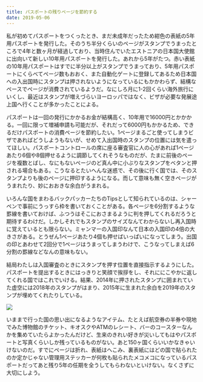 ```yaml
---
title: パスポートの残りページを節約する
date: 2019-05-06
---
```


私が初めてパスポートをつくったとき、まだ未成年だったため紺色の表紙の5年用パスポートを発行した。そのうち半分くらいのページがスタンプでうまったところで4年と数ヶ月が経過しており、当時住んでいたエストニアの日本国大使館に出向いて新しい10年用パスポートを発行した。あれから5年がたつ。赤い表紙の10年用パスポートはすでに半分以上がスタンプでうまっており、5年用パスポートにくらべてページ数もおおく、また自動化ゲートに登録してあるため日本国への入出国時にスタンプは押されないようになっているにもかかわらず、結構なペースでページが消費されているようだ。なにしろ月に1-2回くらい海外旅行にいくし、最近はスタンプが増えづらいヨーロッパではなく、ビザが必要な発展途上国へ行くことが多かったことによる。

パスポートは一回の発行にかかるお金が結構高く、10年用で16000円とかかかる。一回に限って増補申請も可能だが、それだって6000円もかかるため、できるだけパスポートの消費ページを節約したい。1ページまるごと使ってしまうビザであればどうしようもないが、せめて入出国時のスタンプの位置には気を遣ってほしい。パスポートコントロールの席に座る審査官に人の心があれば1ページあたり6個や8個押せるように調節してくれそうなものだが、たまに前後のページを複数とばし、なにもないページのど真ん中に小ぶりなスタンプをベタンと押される場合もある。こうなるとたいへんな迷惑で、その後に行く国では、そのスタンプよりも後のページに押印するようになる。而して意味も無く空きページがうまれたり、妙におおきな余白がうまれる。

いろんな国をまわるバックパッカーたちのTipsとして知られているのは、シャーペンで事前にうっすら枠を書いておくことがある。各ページを6分割するような罫線を書いておけば、ふつうはそこにおさまるように判を押してくれるだろうと期待するわけだ。しかしそれでもスタンプのサイズなんてわからないし再入国時に覚えているとも限らない。ミャンマーの入国印なんて日本の入国印の4倍の大きさがある。とうぜん1ページあたり4個も押せばいっぱいになってしまう。出国の印とあわせて2回分で1ページはうまってしまうわけで、こうなってしまえば6分割の罫線などなんの意味もない。

結局わたしは入国審査のときにスタンプを押す位置を直接指示するようにした。パスポートを提出するときにはっきりと笑顔で挨拶をし、それににこやかに返してくれる国ではこれでいける。結果、2014年に押されたスタンプに囲まれていた虚空には2018年のスタンプがはまり、2015年に生まれた余白を2019年のスタンプが埋めてくれたりしている。

![](https://photos.smugmug.com/photos/i-pXj2Qj4/0/f328202f/X2/i-pXj2Qj4-X2.jpg)

いままで行った国の思い出になるようなアイテム、たとえば航空券の半券や現地でみた博物館のチケット、キオスクやATMのレシート、バーのコースターなんかを集めていたらよかったんだけど、生来のきれい好きが災いしてもはやパスポートと写真くらいしか残っているものがない。あと150ヶ国くらいいかなきゃいけないのだ。すでにページは折れ、表紙はへこみ、裏表紙にはどの国で貼られたのか定かじゃない管理用ステッカーが何枚も貼られたメコメコになっているパスポートだってあと残り5年の任期を全うしてもらわないといけない。なくさずに大切にしよう。
